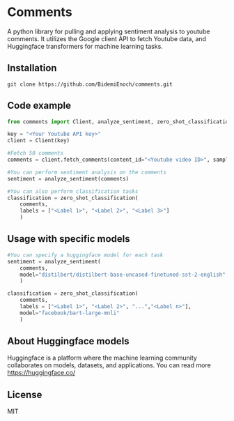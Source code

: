 # Comments
A python library for pulling and applying sentiment analysis to youtube comments. It utilizes the Google client API to fetch Youtube data, and Huggingface transformers for machine learning tasks.

## Installation
```
git clone https://github.com/BidemiEnoch/comments.git
```
## Code example
```python 
from comments import Client, analyze_sentiment, zero_shot_classification

key = "<Your Youtube API key>"
client = Client(key)

#Fetch 50 comments
comments = client.fetch_comments(content_id="<Youtube video ID>", sample_size = 50)

#You can perform sentiment analysis on the comments
sentiment = analyze_sentiment(comments)

#You can also perform classification tasks
classification = zero_shot_classification(
    comments, 
    labels = ["<Label 1>", "<Label 2>", "<Label 3>"]
    )
```
## Usage with specific models
```python
#You can specify a huggingface model for each task
sentiment = analyze_sentiment(
    comments, 
    model="distilbert/distilbert-base-uncased-finetuned-sst-2-english"
    )

classification = zero_shot_classification(
    comments, 
    labels = ["<Label 1>", "<Label 2>", "...","<Label n>"],
    model="facebook/bart-large-mnli"
    )
```
## About Huggingface models
Huggingface is a platform where the machine learning community collaborates on models, datasets, and applications. You can read more https://huggingface.co/

## License
MIT







